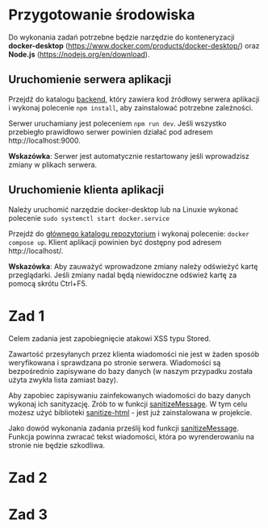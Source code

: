 # Przygotowanie środowiska
Do wykonania zadań potrzebne będzie narzędzie do konteneryzacji **docker-desktop** (https://www.docker.com/products/docker-desktop/) oraz **Node.js** (https://nodejs.org/en/download).

## Uruchomienie serwera aplikacji

Przejdź do katalogu [backend](backend/), który zawiera kod źródłowy serwera aplikacji i wykonaj polecenie `npm install`, aby zainstalować potrzebne zależności.

Serwer uruchamiany jest poleceniem `npm run dev`. Jeśli wszystko przebiegło prawidłowo serwer powinien działać pod adresem http://localhost:9000.

**Wskazówka**: Serwer jest automatycznie restartowany jeśli wprowadzisz zmiany w plikach serwera.

##  Uruchomienie klienta aplikacji
Należy uruchomić narzędzie docker-desktop lub na Linuxie wykonać polecenie `sudo systemctl start docker.service`

Przejdź do [głównego katalogu repozytorium](.) i wykonaj polecenie: `docker compose up`. Klient aplikacji powinien być dostępny pod adresem http://localhost/.

**Wskazówka**: Aby zauważyć wprowadzone zmiany należy odświeżyć kartę przeglądarki. Jeśli zmiany nadal będą niewidoczne odśwież kartę za pomocą skrótu Ctrl+F5.

# Zad 1
Celem zadania jest zapobiegnięcie atakowi XSS typu Stored.

Zawartość przesyłanych przez klienta wiadomości nie jest w żaden sposób weryfikowana i sprawdzana po stronie serwera. Wiadomości są bezpośrednio zapisywane do bazy danych (w naszym przypadku została użyta zwykła lista zamiast bazy).

Aby zapobiec zapisywaniu zainfekowanych wiadomości do bazy danych wykonaj ich sanityzację. Zrób to w funkcji [sanitizeMessage](backend/src/utils/sanitizeMessage.ts). W tym celu możesz użyć biblioteki [sanitize-html](https://www.npmjs.com/package/sanitize-html) - jest już zainstalowana w projekcie.

Jako dowód wykonania zadania prześlij kod funkcji [sanitizeMessage](backend/src/utils/sanitizeMessage.ts). Funkcja powinna zwracać tekst wiadomości, która po wyrenderowaniu na stronie nie będzie szkodliwa.

# Zad 2


# Zad 3


